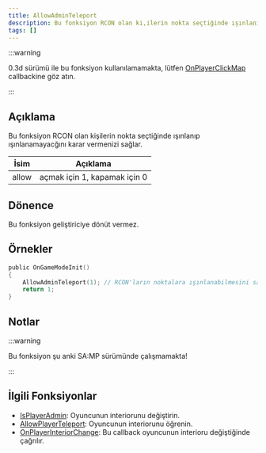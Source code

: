 ```yaml
---
title: AllowAdminTeleport
description: Bu fonksiyon RCON olan ki,ilerin nokta seçtiğinde ışınlanıp ışınlanamayacğına karar vermenizi sağlar.
tags: []
---
```


:::warning

0.3d sürümü ile bu fonksiyon kullanılamamakta, lütfen [OnPlayerClickMap](../callbacks/OnPlayerClickMap) callbackine göz atın.

:::

## Açıklama

Bu fonksiyon RCON olan kişilerin nokta seçtiğinde ışınlanıp ışınlanamayacğını karar vermenizi sağlar.

| İsim                                | Açıklama                                                                                               |
| ----------------------------------- | ------------------------------------------------------------------------------------------------------ |
| allow                               | açmak için 1, kapamak için 0                                                                           |

## Dönence

Bu fonksiyon geliştiriciye dönüt vermez.

## Örnekler

```c
public OnGameModeInit()
{
    AllowAdminTeleport(1); // RCON'ların noktalara ışınlanabilmesini sağladık
    return 1;
}
```

## Notlar

:::warning

Bu fonksiyon şu anki SA:MP sürümünde çalışmamakta!

:::

## İlgili Fonksiyonlar

- [IsPlayerAdmin](IsPlayerAdmin.md): Oyuncunun interiorunu değiştirin.
- [AllowPlayerTeleport](AllowPlayerTeleport.md): Oyuncunun interiorunu öğrenin.
- [OnPlayerInteriorChange](../callbacks/OnPlayerInteriorChange.md): Bu callback oyuncunun interioru değiştiğinde çağrılır.

